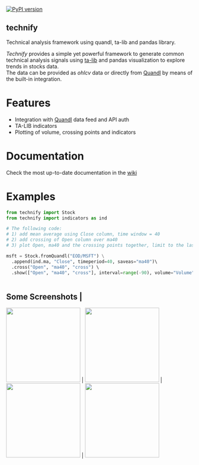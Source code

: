 [![PyPI version](https://badge.fury.io/py/technify.svg)](https://badge.fury.io/py/technify)
## technify
Technical analysis framework using quandl, ta-lib and pandas library.   

_Technify_ provides a simple yet powerful framework to generate common technical analysis signals using [ta-lib](https://github.com/mrjbq7/ta-lib) and pandas visualization to explore trends in stocks data.   
The data can be provided as _ohlcv_ data or directly from [Quandl](https://www.quandl.com/) by means of the built-in integration.

# Features
* Integration with [Quandl](https://www.quandl.com/) data feed and API auth
* TA-LIB indicators
* Plotting of volume, crossing points and indicators

# Documentation
Check the most up-to-date documentation in the [wiki](https://github.com/rubenafo/technify/wiki)

# Examples

```python
from technify import Stock
from technify import indicators as ind

# The following code:
# 1) add mean average using Close column, time window = 40   
# 2) add crossing of Open column over ma40   
# 3) plot Open, ma40 and the crossing points together, limit to the last 90 values, plot volume using "Volume" column

msft = Stock.fromQuandl("EOD/MSFT") \
  .append(ind.ma, "Close", timeperiod=40, saveas="ma40")\  
  .cross("Open", "ma40", "cross") \           
  .show(["Open", "ma40", "cross"], interval=range(-90), volume="Volume") 
  
```
Some Screenshots |
-----
<img src="https://github.com/rubenafo/technify/blob/master/imgs/t1.png" width="200"> | <img src="https://github.com/rubenafo/technify/blob/master/imgs/t2.png" width="200"> | <img src="https://github.com/rubenafo/technify/blob/master/imgs/t3.png" width="200"> | <img src="https://github.com/rubenafo/technify/blob/master/imgs/t4.png" width="200">
